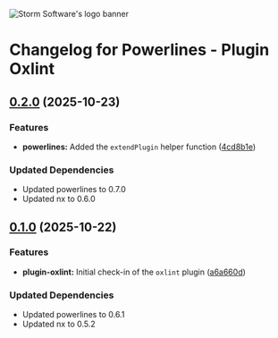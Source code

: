 ![Storm Software's logo banner](https://public.storm-cdn.com/brand-banner.png)

# Changelog for Powerlines - Plugin Oxlint

## [0.2.0](https://github.com/storm-software/powerlines/releases/tag/plugin-oxlint%400.2.0) (2025-10-23)

### Features

- **powerlines:** Added the `extendPlugin` helper function
  ([4cd8b1e](https://github.com/storm-software/powerlines/commit/4cd8b1e))

### Updated Dependencies

- Updated powerlines to 0.7.0
- Updated nx to 0.6.0

## [0.1.0](https://github.com/storm-software/powerlines/releases/tag/plugin-oxlint%400.1.0) (2025-10-22)

### Features

- **plugin-oxlint:** Initial check-in of the `oxlint` plugin
  ([a6a660d](https://github.com/storm-software/powerlines/commit/a6a660d))

### Updated Dependencies

- Updated powerlines to 0.6.1
- Updated nx to 0.5.2
